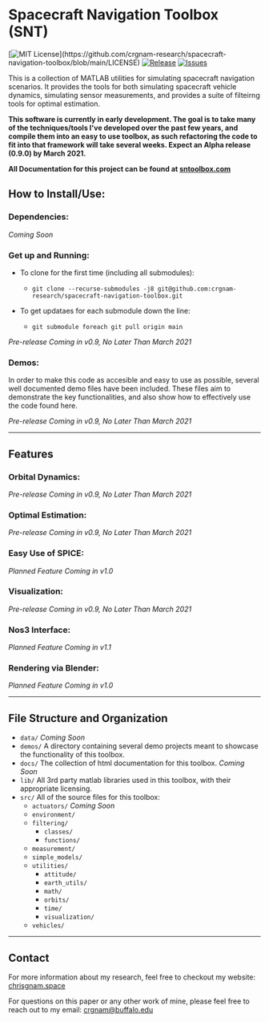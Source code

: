 # Spacecraft Navigation Toolbox (SNT)

[![MIT License](https://img.shields.io/apm/l/atomic-design-ui.svg?)](https://github.com/crgnam-research/spacecraft-navigation-toolbox/blob/main/LICENSE)
[![Release](https://img.shields.io/github/v/release/crgnam-research/spacecraft-navigation-toolbox?include_prereleases)](https://github.com/crgnam-research/spacecraft-navigation-toolbox/releases/tag/v0.1)
[![Issues](https://img.shields.io/github/issues/crgnam-research/spacecraft-navigation-toolbox)](https://github.com/crgnam-research/spacecraft-navigation-toolbox/issues)

This is a collection of MATLAB utilities for simulating spacecraft navigation scenarios.  It provides the tools for both simulating spacecraft vehicle dynamics, simulating sensor measurements, and provides a suite of filteirng tools for optimal estimation.

**This software is currently in early development.  The goal is to take many of the techniques/tools I've developed over the past few years, and compile them into an easy to use toolbox, as such refactoring the code to fit into that framework will take several weeks.  Expect an Alpha release (0.9.0) by March 2021.**

**All Documentation for this project can be found at [sntoolbox.com](sntoolbox.com)**

## How to Install/Use:
### Dependencies:
*Coming Soon*
<!-- While most 3rd party libraries are included in `lib/`, some functionality of this toolkit also depends on the JPL's SPICE Toolkit.  If you wish to use any SPICE kernels, you will need to install the [Spice Toolkit's MATLAB bindings](https://naif.jpl.nasa.gov/naif/toolkit_MATLAB.html). -->

<!-- For the in the loop image processing steps, an installation of python3.7 and bpy2.83 or higher is required. -->

### Get up and Running:
- To clone for the first time (including all submodules):
  - `git clone --recurse-submodules -j8 git@github.com:crgnam-research/spacecraft-navigation-toolbox.git`

- To get updataes for each submodule down the line:
  - `git submodule foreach git pull origin main`

*Pre-release Coming in v0.9, No Later Than March 2021*

### Demos:
In order to make this code as accesible and easy to use as possible, several well documented demo files have been included.  These files aim to demonstrate the key functionalities, and also show how to effectively use the code found here.

*Pre-release Coming in v0.9, No Later Than March 2021*

***
## Features
### Orbital Dynamics:
*Pre-release Coming in v0.9, No Later Than March 2021*

### Optimal Estimation:
*Pre-release Coming in v0.9, No Later Than March 2021*

### Easy Use of SPICE:
*Planned Feature Coming in v1.0*

### Visualization:
*Pre-release Coming in v0.9, No Later Than March 2021*

### Nos3 Interface:
*Planned Feature Coming in v1.1*

### Rendering via Blender:
*Planned Feature Coming in v1.0*



***
## File Structure and Organization
 - `data/`  *Coming Soon*
- `demos/`  A directory containing several demo projects meant to showcase the functionality of this toolbox.
- `docs/`  The collection of html documentation for this toolbox.  *Coming Soon*
- `lib/`  All 3rd party matlab libraries used in this toolbox, with their appropriate licensing.
- `src/`  All of the source files for this toolbox:
    - `actuators/` *Coming Soon*
    - `environment/` 
    - `filtering/`
        - `classes/`
        - `functions/`
    - `measurement/`
    - `simple_models/`
    - `utilities/`
        - `attitude/`
        - `earth_utils/`
        - `math/`
        - `orbits/`
        - `time/`
        - `visualization/`
    - `vehicles/`

***
## Contact
For more information about my research, feel free to checkout my website: [chrisgnam.space](https://www.chrisgnam.space)

For questions on this paper or any other work of mine, please feel free to reach out to my email: [crgnam@buffalo.edu](mailto:crgnam@buffalo.edu)
